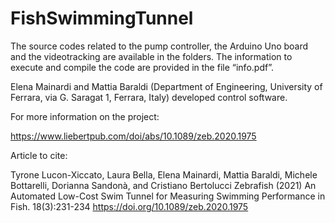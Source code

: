 # FishSwimmingTunnel

The source codes related to the pump controller, the Arduino Uno board and the videotracking are available in the folders.
The information to execute and compile the code are provided in the file “info.pdf”.

Elena Mainardi and Mattia Baraldi (Department of Engineering, University of Ferrara, via G. Saragat 1, Ferrara, Italy)
developed control software.

For more information on the project:

https://www.liebertpub.com/doi/abs/10.1089/zeb.2020.1975


Article to cite:

Tyrone Lucon-Xiccato, Laura Bella, Elena Mainardi, Mattia Baraldi, Michele Bottarelli, Dorianna Sandonà, and Cristiano Bertolucci
Zebrafish (2021) An Automated Low-Cost Swim Tunnel for Measuring Swimming Performance in Fish. 18(3):231-234
https://doi.org/10.1089/zeb.2020.1975
